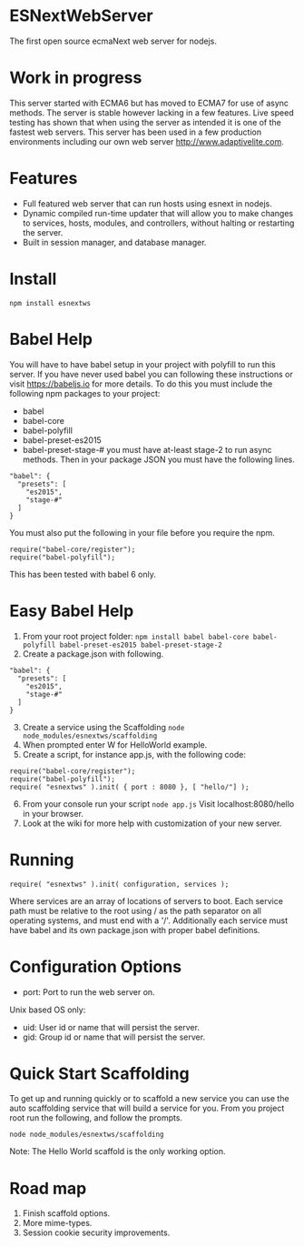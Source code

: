 ESNextWebServer
===============

The first open source ecmaNext web server for nodejs.

Work in progress
================
This server started with ECMA6 but has moved to ECMA7 for use of async methods.
The server is stable however lacking in a few features.
Live speed testing has shown that when using the server as intended it is one of the fastest web servers.
This server has been used in a few production environments including our own web server http://www.adaptivelite.com.

Features
========
* Full featured web server that can run hosts using esnext in nodejs.
* Dynamic compiled run-time updater that will allow you to make changes to services, hosts, modules, and controllers, without halting or restarting the server.
* Built in session manager, and database manager.

Install
=======
`npm install esnextws`

Babel Help
==========
You will have to have babel setup in your project with polyfill to run this server.
If you have never used babel you can following these instructions or visit https://babeljs.io for more details.
To do this you must include the following npm packages to your project:
* babel
* babel-core
* babel-polyfill
* babel-preset-es2015
* babel-preset-stage-# you must have at-least stage-2 to run async methods.
Then in your package JSON you must have the following lines.
```
"babel": {
  "presets": [
    "es2015",
    "stage-#"
  ]
}
```

You must also put the following in your file before you require the npm.
```
require("babel-core/register");
require("babel-polyfill");
```
This has been tested with babel 6 only.

Easy Babel Help
===============
1. From your root project folder: `npm install babel babel-core babel-polyfill babel-preset-es2015 babel-preset-stage-2`
2. Create a package.json with following.
```
"babel": {
  "presets": [
    "es2015",
    "stage-#"
  ]
}
```
3. Create a service using the Scaffolding `node node_modules/esnextws/scaffolding` 
4. When prompted enter W for HelloWorld example.
5. Create a script, for instance app.js, with the following code:
```
require("babel-core/register");
require("babel-polyfill");
require( "esnextws" ).init( { port : 8080 }, [ "hello/"] );
```
6. From your console run your script
`node app.js`
Visit localhost:8080/hello in your browser.
7. Look at the wiki for more help with customization of your new server.

Running
=======
```
require( "esnextws" ).init( configuration, services );
```
Where services are an array of locations of servers to boot.
Each service path must be relative to the root using / as the path separator on all operating systems, and must end with a '/'.
Additionally each service must have babel and its own package.json with proper babel definitions.

Configuration Options
=====================
* port: Port to run the web server on.

Unix based OS only:
* uid: User id or name that will persist the server.
* gid: Group id or name that will persist the server.

Quick Start Scaffolding
=======================
To get up and running quickly or to scaffold a new service you can use the auto scaffolding service that will build a service for you. From you project root run the following, and follow the prompts.
```
node node_modules/esnextws/scaffolding
```
Note: The Hello World scaffold is the only working option.

Road map
========

1. Finish scaffold options.
2. More mime-types.
3. Session cookie security improvements.
